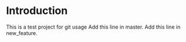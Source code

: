 # Introduction

This is a test project for git usage
Add this line in master.
Add this line in new_feature.
